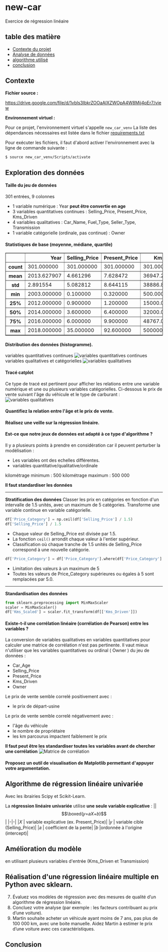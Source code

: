 # new-car
Exercice de régression linéaire

## table des matière
- [Contexte du projet](#contexte)
- [Analyse de données](#exploration_des_donnees)
- [algorithme utilisé](#algorithme_de_regressio_lineaire_univariee)
- [conclusion](#conclusion)


## Contexte

**Fichier source :**

https://drive.google.com/file/d/1vbls3IbkrZOOaAlXZWOpA4W8Mij4pEr7/view

**Environnement virtuel :**

Pour ce projet, l'environnement virtuel s'appelle `new_car_venv`
La liste des dépendances nécessaires est listée dans le fichier [requirements.txt](requirements.txt)

Pour exécuter les fichiers, il faut d'abord activer l'environnement avec la ligne de commande suivante :
```bash
$ source new_car_venv/Scripts/activate
```

## Exploration des données

#### Taille du jeu de données

301 entrées, 9 colonnes

- 1 variable numérique : Year **peut être convertie en age**
- 3 variables quantitatives continues : Selling_Price, Present_Price, Kms_Driven
- 4 variables qualitatives : Car_Name, Fuel_Type, Seller_Type, Transmission
- 1 variable catégorielle (ordinale, pas continue) : Owner

#### Statistiques de base (moyenne, médiane, quartile)

<div>
<table border="1" class="dataframe">
  <thead>
    <tr style="text-align: right;">
      <th></th>
      <th>Year</th>
      <th>Selling_Price</th>
      <th>Present_Price</th>
      <th>Kms_Driven</th>
      <th>Owner</th>
    </tr>
  </thead>
  <tbody>
    <tr>
      <th>count</th>
      <td>301.000000</td>
      <td>301.000000</td>
      <td>301.000000</td>
      <td>301.000000</td>
      <td>301.000000</td>
    </tr>
    <tr>
      <th>mean</th>
      <td>2013.627907</td>
      <td>4.661296</td>
      <td>7.628472</td>
      <td>36947.205980</td>
      <td>0.043189</td>
    </tr>
    <tr>
      <th>std</th>
      <td>2.891554</td>
      <td>5.082812</td>
      <td>8.644115</td>
      <td>38886.883882</td>
      <td>0.247915</td>
    </tr>
    <tr>
      <th>min</th>
      <td>2003.000000</td>
      <td>0.100000</td>
      <td>0.320000</td>
      <td>500.000000</td>
      <td>0.000000</td>
    </tr>
    <tr>
      <th>25%</th>
      <td>2012.000000</td>
      <td>0.900000</td>
      <td>1.200000</td>
      <td>15000.000000</td>
      <td>0.000000</td>
    </tr>
    <tr>
      <th>50%</th>
      <td>2014.000000</td>
      <td>3.600000</td>
      <td>6.400000</td>
      <td>32000.000000</td>
      <td>0.000000</td>
    </tr>
    <tr>
      <th>75%</th>
      <td>2016.000000</td>
      <td>6.000000</td>
      <td>9.900000</td>
      <td>48767.000000</td>
      <td>0.000000</td>
    </tr>
    <tr>
      <th>max</th>
      <td>2018.000000</td>
      <td>35.000000</td>
      <td>92.600000</td>
      <td>500000.000000</td>
      <td>3.000000</td>
    </tr>
  </tbody>
</table>
</div>

####  Distribution des données (histogramme).
variables quantitatives continues
![variables quantitatives continues](img/variables_quantitatives.png)
variables qualitatives et catégorielles
![variables qualitatives](img/variables_qualitatives.png)
####  Tracé catplot
Ce type de tracé est pertinent  pour afficher les relations entre une variable numérique et une ou plusieurs variables catégorielles.
Ci-dessous le prix de vente suivant l'âge du véhicule et le type de carburant :
![variables qualitatives](img/prix_age_type.png)
####  Quantifiez la relation entre l'âge et le prix de vente.

####  Réalisez une veille sur la régression linéaire.

####  Est-ce que notre jeux de données est adapté à ce type d'algorithme ?
Il y a plusieurs points à prendre en considération car il peuvent perturber la modélisation :<br>
- Les variables ont des echelles différentes.
- variables quantitative/qualitative/ordinale

kilométrage minimum : 500
kilométrage maximum : 500 000

**Il faut standardiser les données**

---
**Stratification des données**
Classer les prix en catégories en fonction d'un intervalle de 1.5 unités, avec un maximum de 5 catégories.
Transforme une variable continue en variable catégorielle.
```python
df['Price_Category'] = np.ceil(df['Selling_Price'] / 1.5)
df['Selling_Price'] / 1.5 
```
- Chaque valeur de Selling_Price est divisée par 1.5.
- La fonction `ceil()` arrondit chaque valeur à l'entier supérieur.
- Classification où chaque tranche de 1.5 unités de Selling_Price correspond à une nouvelle catégorie.

```python
df['Price_Category'] = df['Price_Category'].where(df['Price_Category'] <5, 5.0)
```

- Limitation des valeurs à un maximum de 5
- Toutes les valeurs de Price_Category supérieures ou égales à 5 sont remplacées par 5.0.
---

**Standardisation des données**
```python
from sklearn.preprocessing import MinMaxScaler
scaler = MinMaxScaler()
df['Kms_Scaled'] = scaler.fit_transform(df[['Kms_Driven']])
```

####  Existe-t-il une corrélation linéaire (corrélation de Pearson) entre les variables ?
La conversion de variables qualitatives en variables quantitatives pour calculer une matrice de corrélation n'est pas pertinente.
Il vaut mieux n'utiliser que les variables quantitatives ou ordinal ( Owner ) du jeu de données :
- Car_Age
- Selling_Price
- Present_Price
- Kms_Driven
- Owner

Le prix de vente semble correlé positivement avec :
- le prix de départ-usine

Le prix de vente semble correlé négativement avec :
- l'âge du véhicule
- le nombre de propriétaire
- les km parcourus impactent faiblement le prix

**Il faut peut être les standardiser toutes les variables avant de chercher une corrélation**
![Matrice de corrélation](img/matrice_correlation.png)


####  Proposez un outil de visualisation de Matplotlib permettant d'appuyer votre argumentation.


## Algorithme de régression linéaire univariée

Avec les ibrairies Scipy et Scikit-Learn.

La **régression linéaire univariée** utilise **une seule variable explicative** : 
||$$\boxed{𝑦=𝑎𝑋+𝑏}$$|
|-|-|
|𝑋 | variable explicative (ex. Present_Price)|
|𝑦 | variable cible (Selling_Price)|
|𝑎 | coefficient de la pente|
|𝑏 |ordonnée à l'origine (intercept)|

## Amélioration du modèle
en utilisant plusieurs variables d'entrée (Kms_Driven et Transmission)

## Réalisation d'une régression linéaire multiple en Python avec sklearn.

7. Évaluez vos modèles de régression avec des mesures de qualité d’un
algorithme de régression linéaire.
8. Concluez votre analyse (par exemple : les facteurs contribuant au prix
d’une voiture).
9. Martin souhaite acheter un véhicule ayant moins de 7 ans, pas plus
de 100 000 km, avec une boite manuelle. Aidez Martin à estimer le prix
d’une voiture avec ces caractéristiques.


## Conclusion
